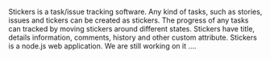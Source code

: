 Stickers is a task/issue tracking software. Any kind of tasks, such as stories, issues and tickers can be created as stickers.
The progress of any tasks can tracked by moving stickers around different states. 
Stickers have title, details information, comments, history and other custom attribute.
Stickers is a node.js web application.
We are still working on it   ....
